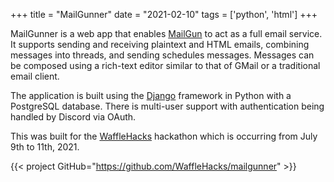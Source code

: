 +++
title = "MailGunner"
date = "2021-02-10"
tags = ['python', 'html']
+++

MailGunner is a web app that enables [MailGun](https://mailgun.com) to act as a full email service.
It supports sending and receiving plaintext and HTML emails, combining messages into threads, and sending schedules messages.
Messages can be composed using a rich-text editor similar to that of GMail or a traditional email client.

The application is built using the [Django](https://djangoproject.com) framework in Python with a PostgreSQL database.
There is multi-user support with authentication being handled by Discord via OAuth.

This was built for the [WaffleHacks](https://wafflehacks.tech) hackathon which is occurring from July 9th to 11th, 2021.

{{< project GitHub="https://github.com/WaffleHacks/mailgunner" >}}
